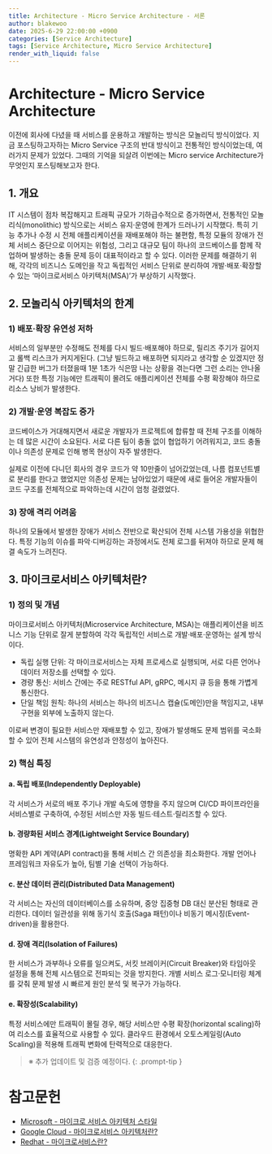 ```yaml
---
title: Architecture - Micro Service Architecture - 서론
author: blakewoo
date: 2025-6-29 22:00:00 +0900
categories: [Service Architecture]
tags: [Service Architecture, Micro Service Architecture] 
render_with_liquid: false
---
```


# Architecture - Micro Service Architecture
이전에 회사에 다녔을 때 서비스를 운용하고 개발하는 방식은 모놀리딕 방식이었다. 지금 포스팅하고자하는 Micro Service 구조의 반대 방식이고
전통적인 방식이었는데, 여러가지 문제가 있었다. 그때의 기억을 되살려 이번에는 Micro service Architecture가 무엇인지 포스팅해보고자 한다.

## 1. 개요
IT 시스템이 점차 복잡해지고 트래픽 규모가 기하급수적으로 증가하면서, 전통적인 모놀리식(monolithic) 방식으로는 서비스 유지·운영에 한계가
드러나기 시작했다. 특히 기능 추가나 수정 시 전체 애플리케이션을 재배포해야 하는 불편함, 특정 모듈의 장애가 전체 서비스 중단으로 이어지는
위험성, 그리고 대규모 팀이 하나의 코드베이스를 함께 작업하며 발생하는 충돌 문제 등이 대표적이라고 할 수 있다.
이러한 문제를 해결하기 위해, 각각의 비즈니스 도메인을 작고 독립적인 서비스 단위로 분리하여 개발·배포·확장할 수 있는
‘마이크로서비스 아키텍처(MSA)’가 부상하기 시작했다.

## 2. 모놀리식 아키텍처의 한계
### 1) 배포·확장 유연성 저하
서비스의 일부분만 수정해도 전체를 다시 빌드·배포해야 하므로, 릴리즈 주기가 길어지고 롤백 리스크가 커지게된다.
(그냥 빌드하고 배포하면 되지라고 생각할 순 있겠지만 정말 긴급한 버그가 터졌을때 1분 1초가 식은땀 나는 상황을 겪는다면 그런 소리는 안나올거다)
또한 특정 기능에만 트래픽이 몰려도 애플리케이션 전체를 수평 확장해야 하므로 리소스 낭비가 발생한다.

### 2) 개발·운영 복잡도 증가
코드베이스가 거대해지면서 새로운 개발자가 프로젝트에 합류할 때 전체 구조를 이해하는 데 많은 시간이 소요된다.
서로 다른 팀이 충돌 없이 협업하기 어려워지고, 코드 충돌이나 의존성 문제로 인해 병목 현상이 자주 발생한다.

실제로 이전에 다니던 회사의 경우 코드가 약 10만줄이 넘어갔었는데, 나름 컴포넌트별로 분리를 한다고 했었지만 의존성 문제는 남아있었기
때문에 새로 들어온 개발자들이 코드 구조를 전체적으로 파악하는데 시간이 엄청 걸렸었다.

### 3) 장애 격리 어려움
하나의 모듈에서 발생한 장애가 서비스 전반으로 확산되어 전체 시스템 가용성을 위협한다.
특정 기능의 이슈를 파악·디버깅하는 과정에서도 전체 로그를 뒤져야 하므로 문제 해결 속도가 느려진다.

## 3. 마이크로서비스 아키텍처란?
### 1) 정의 및 개념
마이크로서비스 아키텍처(Microservice Architecture, MSA)는 애플리케이션을 비즈니스 기능 단위로 잘게 분할하여 각각 독립적인
서비스로 개발·배포·운영하는 설계 방식이다.

- 독립 실행 단위: 각 마이크로서비스는 자체 프로세스로 실행되며, 서로 다른 언어나 데이터 저장소를 선택할 수 있다.
- 경량 통신: 서비스 간에는 주로 RESTful API, gRPC, 메시지 큐 등을 통해 가볍게 통신한다.
- 단일 책임 원칙: 하나의 서비스는 하나의 비즈니스 캡슐(도메인)만을 책임지고, 내부 구현을 외부에 노출하지 않는다.

이로써 변경이 필요한 서비스만 재배포할 수 있고, 장애가 발생해도 문제 범위를 국소화할 수 있어 전체 시스템의 유연성과 안정성이 높아진다.

### 2) 핵심 특징
#### a. 독립 배포(Independently Deployable)
각 서비스가 서로의 배포 주기나 개발 속도에 영향을 주지 않으며
CI/CD 파이프라인을 서비스별로 구축하여, 수정된 서비스만 자동 빌드·테스트·릴리즈할 수 있다.

#### b. 경량화된 서비스 경계(Lightweight Service Boundary)
명확한 API 계약(API contract)을 통해 서비스 간 의존성을 최소화한다.
개발 언어나 프레임워크 자유도가 높아, 팀별 기술 선택이 가능하다.

#### c. 분산 데이터 관리(Distributed Data Management)
각 서비스는 자신의 데이터베이스를 소유하며, 중앙 집중형 DB 대신 분산된 형태로 관리한다.
데이터 일관성을 위해 동기식 호출(Saga 패턴)이나 비동기 메시징(Event-driven)을 활용한다.

#### d. 장애 격리(Isolation of Failures)
한 서비스가 과부하나 오류를 일으켜도, 서킷 브레이커(Circuit Breaker)와 타임아웃 설정을 통해 전체 시스템으로 전파되는 것을 방지한다.
개별 서비스 로그·모니터링 체계를 갖춰 문제 발생 시 빠르게 원인 분석 및 복구가 가능하다.

#### e. 확장성(Scalability)
특정 서비스에만 트래픽이 몰릴 경우, 해당 서비스만 수평 확장(horizontal scaling)하여 리소스를 효율적으로 사용할 수 있다.
클라우드 환경에서 오토스케일링(Auto Scaling)을 적용해 트래픽 변화에 탄력적으로 대응한다.

> ※ 추가 업데이트 및 검증 예정이다.
{: .prompt-tip }

# 참고문헌
- [Microsoft - 마이크로 서비스 아키텍처 스타일](https://learn.microsoft.com/ko-kr/azure/architecture/guide/architecture-styles/microservices)
- [Google Cloud - 마이크로서비스 아키텍처란?](https://cloud.google.com/learn/what-is-microservices-architecture?hl=ko)
- [Redhat - 마이크로서비스란?](https://www.redhat.com/ko/topics/microservices/what-are-microservices)

